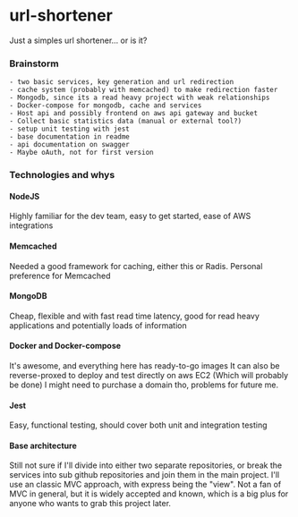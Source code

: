 # url-shortener
Just a simples url shortener... or is it?


### Brainstorm
    - two basic services, key generation and url redirection
    - cache system (probably with memcached) to make redirection faster
    - Mongodb, since its a read heavy project with weak relationships
    - Docker-compose for mongodb, cache and services
    - Host api and possibly frontend on aws api gateway and bucket
    - Collect basic statistics data (manual or external tool?)
    - setup unit testing with jest
    - base documentation in readme
    - api documentation on swagger
    - Maybe oAuth, not for first version


### Technologies and whys
#### NodeJS
Highly familiar for the dev team, easy to get started, ease of AWS integrations
#### Memcached
Needed a good framework for caching, either this or Radis. Personal preference for Memcached
#### MongoDB
Cheap, flexible and with fast read time latency, good for read heavy applications and potentially loads of information
#### Docker and Docker-compose
It's awesome, and everything here has ready-to-go images
It can also be reverse-proxed to deploy and test directly on aws EC2 (Which will probably be done)
I might need to purchase a domain tho, problems for future me.

#### Jest
Easy, functional testing, should cover both unit and integration testing

#### Base architecture
Still not sure if I'll divide into either two separate repositories, or break the services into sub github repositories and join them in the main project.
I'll use an classic MVC approach, with express being the "view". Not a fan of MVC in general, but it is widely accepted and known, which is a big plus for anyone who wants to grab this project later.